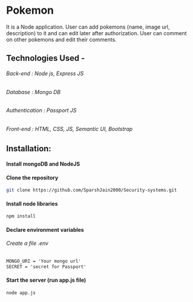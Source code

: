 # Pokemon
 It is a Node application. User can add pokemons (name, image url, description) to it and can edit later after authorization. User can comment on other pokemons and edit their comments.
 
## Technologies Used -
 ###### Back-end : Node  js, Express JS
 ###### Database : Mongo DB
 ###### Authentication : Passport JS
 ###### Front-end : HTML, CSS, JS, Semantic UI, Bootstrap
 
## Installation:
  #### Install mongoDB and NodeJS
  #### Clone the repository
  ```bash
  git clone https://github.com/SparshJain2000/Security-systems.git
  ```
  #### Install node libraries
  ```bash
  npm install
  ```
  #### Declare environment variables
  ###### Create a file .env
  ```txt
  MONGO_URI = 'Your mongo url'
  SECRET = 'secret for Passport'
  ```
  #### Start the server (run app.js file)
  ```bash
  node app.js
  ```
 

